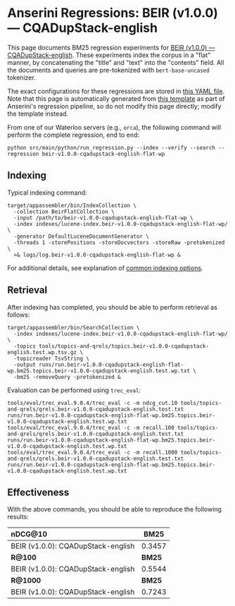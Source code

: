 # Anserini Regressions: BEIR (v1.0.0) &mdash; CQADupStack-english

This page documents BM25 regression experiments for [BEIR (v1.0.0) &mdash; CQADupStack-english](http://beir.ai/).
These experiments index the corpus in a "flat" manner, by concatenating the "title" and "text" into the "contents" field.
All the documents and queries are pre-tokenized with `bert-base-uncased` tokenizer.

The exact configurations for these regressions are stored in [this YAML file](../src/main/resources/regression/beir-v1.0.0-cqadupstack-english-flat-wp.yaml).
Note that this page is automatically generated from [this template](../src/main/resources/docgen/templates/beir-v1.0.0-cqadupstack-english-flat-wp.template) as part of Anserini's regression pipeline, so do not modify this page directly; modify the template instead.

From one of our Waterloo servers (e.g., `orca`), the following command will perform the complete regression, end to end:

```
python src/main/python/run_regression.py --index --verify --search --regression beir-v1.0.0-cqadupstack-english-flat-wp
```

## Indexing

Typical indexing command:

```
target/appassembler/bin/IndexCollection \
  -collection BeirFlatCollection \
  -input /path/to/beir-v1.0.0-cqadupstack-english-flat-wp \
  -index indexes/lucene-index.beir-v1.0.0-cqadupstack-english-flat-wp/ \
  -generator DefaultLuceneDocumentGenerator \
  -threads 1 -storePositions -storeDocvectors -storeRaw -pretokenized \
  >& logs/log.beir-v1.0.0-cqadupstack-english-flat-wp &
```

For additional details, see explanation of [common indexing options](common-indexing-options.md).

## Retrieval

After indexing has completed, you should be able to perform retrieval as follows:

```
target/appassembler/bin/SearchCollection \
  -index indexes/lucene-index.beir-v1.0.0-cqadupstack-english-flat-wp/ \
  -topics tools/topics-and-qrels/topics.beir-v1.0.0-cqadupstack-english.test.wp.tsv.gz \
  -topicreader TsvString \
  -output runs/run.beir-v1.0.0-cqadupstack-english-flat-wp.bm25.topics.beir-v1.0.0-cqadupstack-english.test.wp.txt \
  -bm25 -removeQuery -pretokenized &
```

Evaluation can be performed using `trec_eval`:

```
tools/eval/trec_eval.9.0.4/trec_eval -c -m ndcg_cut.10 tools/topics-and-qrels/qrels.beir-v1.0.0-cqadupstack-english.test.txt runs/run.beir-v1.0.0-cqadupstack-english-flat-wp.bm25.topics.beir-v1.0.0-cqadupstack-english.test.wp.txt
tools/eval/trec_eval.9.0.4/trec_eval -c -m recall.100 tools/topics-and-qrels/qrels.beir-v1.0.0-cqadupstack-english.test.txt runs/run.beir-v1.0.0-cqadupstack-english-flat-wp.bm25.topics.beir-v1.0.0-cqadupstack-english.test.wp.txt
tools/eval/trec_eval.9.0.4/trec_eval -c -m recall.1000 tools/topics-and-qrels/qrels.beir-v1.0.0-cqadupstack-english.test.txt runs/run.beir-v1.0.0-cqadupstack-english-flat-wp.bm25.topics.beir-v1.0.0-cqadupstack-english.test.wp.txt
```

## Effectiveness

With the above commands, you should be able to reproduce the following results:

| **nDCG@10**                                                                                                  | **BM25**  |
|:-------------------------------------------------------------------------------------------------------------|-----------|
| BEIR (v1.0.0): CQADupStack-english                                                                           | 0.3457    |
| **R@100**                                                                                                    | **BM25**  |
| BEIR (v1.0.0): CQADupStack-english                                                                           | 0.5544    |
| **R@1000**                                                                                                   | **BM25**  |
| BEIR (v1.0.0): CQADupStack-english                                                                           | 0.7243    |
